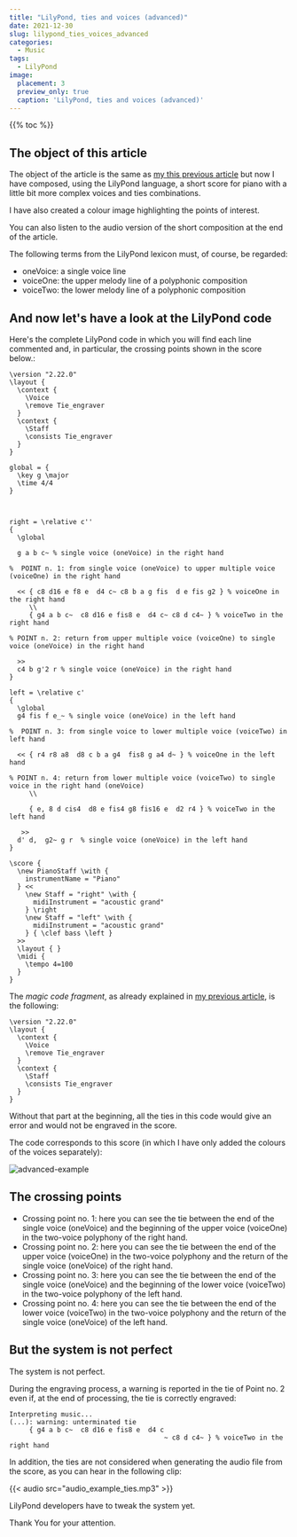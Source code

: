 ```yaml
---
title: "LilyPond, ties and voices (advanced)"
date: 2021-12-30
slug: lilypond_ties_voices_advanced
categories:
  - Music
tags:
  - LilyPond
image:
  placement: 3
  preview_only: true 
  caption: 'LilyPond, ties and voices (advanced)'
---
```


{{% toc %}}

## The object of this article

The object  of the article is the same as    [my this previous article](https://francopasut.netlify.app/post/lilypond_ties_voices/) but now I have composed, using the LilyPond language,  a short  score for piano with a little bit more complex voices and ties combinations.

I have also  created a colour image highlighting the points of interest.

You can also listen to the audio version of the short composition at the end of the article.

The following terms from the LilyPond lexicon must, of course, be regarded: 

- oneVoice: a single voice line
- voiceOne: the upper melody line of a  polyphonic  composition
- voiceTwo: the lower melody line of a polyphonic  composition

## And now let's have a look at the LilyPond code ##

Here's the complete LilyPond code in which you will find each line commented and, in particular, the crossing points shown in the score below.:

```
\version "2.22.0"
\layout {
  \context {
    \Voice
    \remove Tie_engraver
  }
  \context {
    \Staff
    \consists Tie_engraver
  }
}

global = {
  \key g \major
  \time 4/4
}



right = \relative c'' 
{
  \global

  g a b c~ % single voice (oneVoice) in the right hand
  
%  POINT n. 1: from single voice (oneVoice) to upper multiple voice (voiceOne) in the right hand
				
  << { c8 d16 e f8 e  d4 c~ c8 b a g fis  d e fis g2 } % voiceOne in the right hand
     \\
     { g4 a b c~  c8 d16 e fis8 e  d4 c~ c8 d c4~ } % voiceTwo in the right hand

% POINT n. 2: return from upper multiple voice (voiceOne) to single voice (oneVoice) in the right hand

  >>
  c4 b g'2 r % single voice (oneVoice) in the right hand
}

left = \relative c' 
{
  \global
  g4 fis f e_~ % single voice (oneVoice) in the left hand

%  POINT n. 3: from single voice to lower multiple voice (voiceTwo) in left hand

  << { r4 r8 a8  d8 c b a g4  fis8 g a4 d~ } % voiceOne in the left hand
     
% POINT n. 4: return from lower multiple voice (voiceTwo) to single voice in the right hand (oneVoice)
     \\
     
     { e, 8 d cis4  d8 e fis4 g8 fis16 e  d2 r4 } % voiceTwo in the left hand
     
   >>
  d' d,  g2~ g r  % single voice (oneVoice) in the left hand
}

\score {
  \new PianoStaff \with {
    instrumentName = "Piano"
  } <<
    \new Staff = "right" \with {
      midiInstrument = "acoustic grand"
    } \right
    \new Staff = "left" \with {
      midiInstrument = "acoustic grand"
    } { \clef bass \left }
  >>
  \layout { }
  \midi {
    \tempo 4=100
  }
}

```



The *magic code fragment*, as already explained in [my previous article](https://francopasut.netlify.app/post/lilypond_ties_voices/), is the following:


```
\version "2.22.0"
\layout {
  \context {
    \Voice
    \remove Tie_engraver
  }
  \context {
    \Staff
    \consists Tie_engraver
  }
}
```

Without that part at the beginning, all the ties in this code would give an error  and would not be engraved in the  score.


The code corresponds to this score (in which I have only added the colours of the voices separately):



![advanced-example](lilypond-ties-advanced-example.png)

## The  crossing points  ##

- Crossing point no. 1: here you can see the tie between the end of the single voice (oneVoice) and the beginning of the upper  voice (voiceOne) in the two-voice polyphony of the right hand.
- Crossing point no. 2: here you can see the tie between the end of the upper  voice (voiceOne) in the two-voice polyphony  and the return of the single voice (oneVoice) of the right hand.
- Crossing point no. 3: here you can see the tie between the end of the single voice (oneVoice) and the beginning of the lower  voice (voiceTwo) in the two-voice polyphony of the left hand.
- Crossing point no. 4: here you can see the tie between the end of the lower  voice (voiceTwo) in the two-voice polyphony  and the return  of the single voice (oneVoice) of the left hand.


## But the system is not perfect  ##

The system is not perfect.

During the engraving process, a warning is reported in the tie of Point no. 2 even if, at the end of processing, the tie is correctly engraved:

```
Interpreting music...
(...): warning: unterminated tie
     { g4 a b c~  c8 d16 e fis8 e  d4 c
                                       ~ c8 d c4~ } % voiceTwo in the right hand

```

In addition, the ties are not considered when generating the audio file from  the score, as you can hear in the following clip:

{{< audio src="audio_example_ties.mp3" >}}

LilyPond developers have to tweak the system yet.

Thank You for your attention.
